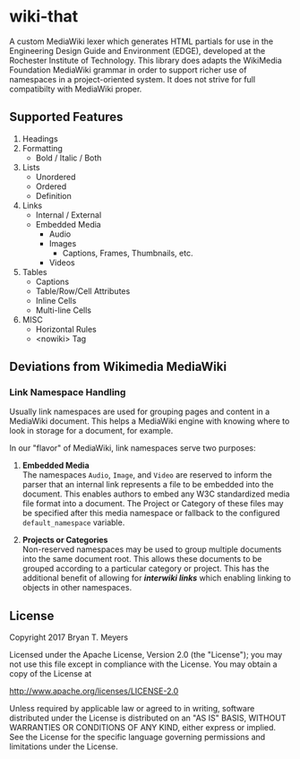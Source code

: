 # wiki-that
A custom MediaWiki lexer which generates HTML partials for 
use in the Engineering Design Guide and Environment (EDGE),
developed at the Rochester Institute of Technology. This 
library does adapts the WikiMedia Foundation MediaWiki grammar
in order to support richer use of namespaces in a 
project-oriented system. It does not strive for full compatibilty
with MediaWiki proper.

## Supported Features

1. Headings
2. Formatting
    * Bold / Italic / Both
3. Lists
    * Unordered
    * Ordered
    * Definition
4. Links
    * Internal / External
    * Embedded Media
        * Audio
        * Images
            * Captions, Frames, Thumbnails, etc.
        * Videos
5. Tables
    * Captions
    * Table/Row/Cell Attributes
    * Inline Cells
    * Multi-line Cells
6. MISC
    * Horizontal Rules
    * \<nowiki> Tag

## Deviations from Wikimedia MediaWiki

### Link Namespace Handling
Usually link namespaces are used for grouping pages and content
in a MediaWiki document. This helps a MediaWiki engine with knowing 
where to look in storage for a document, for example.

In our "flavor" of MediaWiki, link namespaces serve two purposes:

1. **Embedded Media**   
   The namespaces `Audio`, `Image`, and `Video` are reserved
   to inform the parser that an internal link represents a file
   to be embedded into the document. This enables authors to embed
   any W3C standardized media file format into a document. The
   Project or Category of these files may be specified after this
   media namespace or fallback to the configured `default_namespace` 
   variable.
   
2. **Projects or Categories**  
   Non-reserved namespaces may be used to group multiple documents
   into the same document root. This allows these documents to be
   grouped according to a particular category or project. This has
   the additional benefit of allowing for ***interwiki links***
   which enabling linking to objects in other namespaces.

## License

Copyright 2017 Bryan T. Meyers

Licensed under the Apache License, Version 2.0 (the "License");
you may not use this file except in compliance with the License.
You may obtain a copy of the License at

http://www.apache.org/licenses/LICENSE-2.0

Unless required by applicable law or agreed to in writing, software
distributed under the License is distributed on an "AS IS" BASIS,
WITHOUT WARRANTIES OR CONDITIONS OF ANY KIND, either express or implied.
See the License for the specific language governing permissions and
limitations under the License.